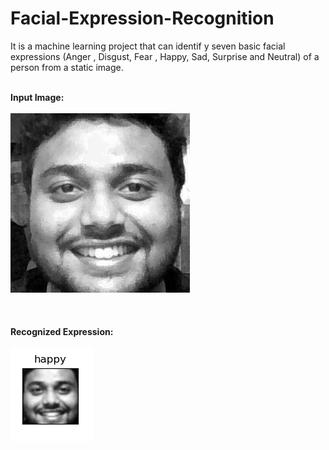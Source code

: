 # Facial-Expression-Recognition
It is a machine learning project that can identif y seven basic facial expressions (Anger , Disgust, Fear , Happy, Sad, Surprise and Neutral) of a person from a static image.

<br>**Input Image:**<br/><br>
![alt text](https://github.com/bi11a1/Facial-Expression-Recognition/blob/master/Demo%20images/Input%20Image.jpg)
<br><br><br><br/>**Recognized Expression:**<br/><br>
![alt text](https://github.com/bi11a1/Facial-Expression-Recognition/blob/master/Demo%20images/Recognized%20Expression.PNG)
